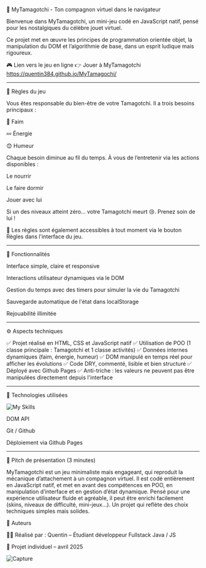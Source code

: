🐾 MyTamagotchi - Ton compagnon virtuel dans le navigateur


Bienvenue dans MyTamagotchi, un mini-jeu codé en JavaScript natif, pensé pour les nostalgiques du célèbre jouet virtuel.

Ce projet met en œuvre les principes de programmation orientée objet, la manipulation du DOM et l’algorithmie de base, dans un esprit ludique mais rigoureux.

🎮 Lien vers le jeu en ligne
👉 Jouer à MyTamagotchi 
https://quentin384.github.io/MyTamagochi/

---

📖 Règles du jeu

Vous êtes responsable du bien-être de votre Tamagotchi. Il a trois besoins principaux :

🥗 Faim

💤 Énergie

😊 Humeur

Chaque besoin diminue au fil du temps. À vous de l’entretenir via les actions disponibles :

Le nourrir

Le faire dormir

Jouer avec lui

Si un des niveaux atteint zéro… votre Tamagotchi meurt 😢. Prenez soin de lui !

📘 Les règles sont également accessibles à tout moment via le bouton Règles dans l'interface du jeu.

---

🧠 Fonctionnalités

Interface simple, claire et responsive

Interactions utilisateur dynamiques via le DOM

Gestion du temps avec des timers pour simuler la vie du Tamagotchi

Sauvegarde automatique de l'état dans localStorage

Rejouabilité illimitée

---

⚙️ Aspects techniques

✅ Projet réalisé en HTML, CSS et JavaScript natif
✅ Utilisation de POO (1 classe principale : Tamagotchi et 1 classe activités)
✅ Données internes dynamiques (faim, énergie, humeur)
✅ DOM manipulé en temps réel pour afficher les évolutions
✅ Code DRY, commenté, lisible et bien structuré
✅ Déployé avec Github Pages 
✅ Anti-triche : les valeurs ne peuvent pas être manipulées directement depuis l'interface

---


🚀 Technologies utilisées

![My Skills](https://skillicons.dev/icons?i=html,css,js)

DOM API

Git / Github

Déploiement via Github Pages

---

📣 Pitch de présentation (3 minutes)

MyTamagotchi est un jeu minimaliste mais engageant, qui reproduit la mécanique d’attachement à un compagnon virtuel. Il est codé entièrement en JavaScript natif, et met en avant des compétences en POO, en manipulation d’interface et en gestion d’état dynamique. Pensé pour une expérience utilisateur fluide et agréable, il peut être enrichi facilement (skins, niveaux de difficulté, mini-jeux…). Un projet qui reflète des choix techniques simples mais solides.

📌 Auteurs

👨‍💻 Réalisé par : Quentin – Étudiant développeur Fullstack Java / JS

📅 Projet individuel – avril 2025

![Capture](image/capture.png)
